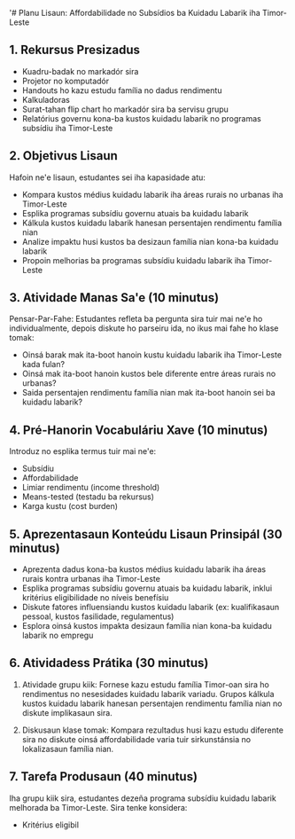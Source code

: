 '# Planu Lisaun: Affordabilidade no Subsídios ba Kuidadu Labarik iha Timor-Leste

## 1. Rekursus Presizadus 

- Kuadru-badak no markadór sira
- Projetor no komputadór
- Handouts ho kazu estudu família no dadus rendimentu
- Kalkuladoras
- Surat-tahan flip chart ho markadór sira ba servisu grupu
- Relatórius governu kona-ba kustos kuidadu labarik no programas subsídiu iha Timor-Leste

## 2. Objetivus Lisaun

Hafoin ne'e lisaun, estudantes sei iha kapasidade atu:
- Kompara kustos médius kuidadu labarik iha áreas rurais no urbanas iha Timor-Leste
- Esplika programas subsídiu governu atuais ba kuidadu labarik
- Kálkula kustos kuidadu labarik hanesan persentajen rendimentu família nian
- Analize impaktu husi kustos ba desizaun família nian kona-ba kuidadu labarik
- Propoin melhorias ba programas subsídiu kuidadu labarik iha Timor-Leste

## 3. Atividade Manas Sa'e (10 minutus)

Pensar-Par-Fahe: Estudantes refleta ba pergunta sira tuir mai ne'e ho individualmente, depois diskute ho parseiru ida, no ikus mai fahe ho klase tomak:
- Oinsá barak mak ita-boot hanoin kustu kuidadu labarik iha Timor-Leste kada fulan?
- Oinsá mak ita-boot hanoin kustos bele diferente entre áreas rurais no urbanas?
- Saida persentajen rendimentu família nian mak ita-boot hanoin sei ba kuidadu labarik?

## 4. Pré-Hanorin Vocabuláriu Xave (10 minutus)

Introduz no esplika termus tuir mai ne'e:
- Subsídiu
- Affordabilidade
- Limiar rendimentu (income threshold)
- Means-tested (testadu ba rekursus)
- Karga kustu (cost burden)

## 5. Aprezentasaun Konteúdu Lisaun Prinsipál (30 minutus)

- Aprezenta dadus kona-ba kustos médius kuidadu labarik iha áreas rurais kontra urbanas iha Timor-Leste
- Esplika programas subsídiu governu atuais ba kuidadu labarik, inklui kritérius eligibilidade no níveis benefísiu
- Diskute fatores influensiandu kustos kuidadu labarik (ex: kualifikasaun pessoal, kustos fasilidade, regulamentus)  
- Esplora oinsá kustos impakta desizaun família nian kona-ba kuidadu labarik no empregu

## 6. Atividadess Prátika (30 minutus)

1. Atividade grupu kiik: Fornese kazu estudu família Timor-oan sira ho rendimentus no nesesidades kuidadu labarik variadu. Grupos kálkula kustos kuidadu labarik hanesan persentajen rendimentu família nian no diskute implikasaun sira.

2. Diskusaun klase tomak: Kompara rezultadus husi kazu estudu diferente sira no diskute oinsá affordabilidade varia tuir sirkunstánsia no lokalizasaun família nian.

## 7. Tarefa Produsaun (40 minutus)

Iha grupu kiik sira, estudantes dezeña programa subsídiu kuidadu labarik melhorada ba Timor-Leste. Sira tenke konsidera: 
- Kritérius eligibil